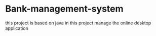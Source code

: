 # Bank-management-system
this project is based on java in this project manage the online desktop application 
